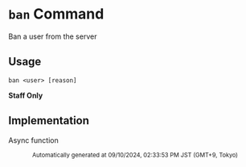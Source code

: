 # `ban` Command

Ban a user from the server

## Usage

```
ban <user> [reason]
```


**Staff Only**

## Implementation

Async function

<div align="center"><sub>Automatically generated at 09/10/2024, 02:33:53 PM JST (GMT+9, Tokyo)</sub></div>
